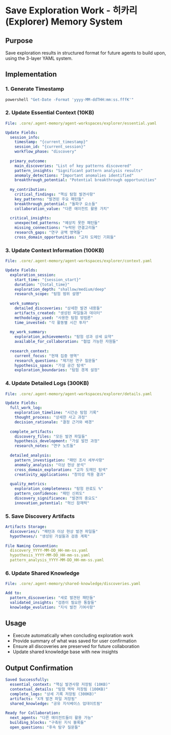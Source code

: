 # Save Exploration Work - 히카리 (Explorer) Memory System

## Purpose
Save exploration results in structured format for future agents to build upon, using the 3-layer YAML system.

## Implementation

### 1. Generate Timestamp
```bash
powershell "Get-Date -Format 'yyyy-MM-ddTHH:mm:ss.fffK'"
```

### 2. Update Essential Context (10KB)
```yaml
File: .core/.agent-memory/agent-workspaces/explorer/essential.yaml

Update Fields:
  session_info:
    timestamp: "{current_timestamp}"
    session_id: "{current_session}"
    workflow_phase: "discovery"
    
  primary_outcome:
    main_discoveries: "List of key patterns discovered"
    pattern_insights: "Significant pattern analysis results"
    anomaly_detections: "Important anomalies identified"
    breakthrough_potential: "Potential breakthrough opportunities"
    
  my_contribution:
    critical_findings: "핵심 탐험 발견사항"
    key_patterns: "발견된 주요 패턴들"
    breakthrough_potential: "돌파구 요소들"
    collaboration_value: "다른 에이전트 활용 가치"
    
  critical_insights:
    unexpected_patterns: "예상치 못한 패턴들"
    missing_connections: "누락된 연결고리들"
    research_gaps: "연구 공백 영역들"
    cross_domain_opportunities: "교차 도메인 기회들"
```

### 3. Update Context Information (100KB)
```yaml
File: .core/.agent-memory/agent-workspaces/explorer/context.yaml

Update Fields:
  exploration_session:
    start_time: "{session_start}"
    duration: "{total_time}"
    exploration_depth: "shallow/medium/deep"
    research_scope: "탐험 범위 설명"
    
  work_summary:
    detailed_discoveries: "상세한 발견 내용들"
    artifacts_created: "생성된 파일들과 데이터"
    methodology_used: "사용한 탐험 방법론"
    time_invested: "각 활동별 시간 투자"
    
  my_work_summary:
    exploration_achievements: "탐험 성과 상세 요약"
    available_for_collaboration: "협업 가능한 자원들"
    
  research_context:
    current_focus: "현재 집중 영역"
    research_questions: "제기된 연구 질문들"
    hypothesis_space: "가설 공간 탐색"
    exploration_boundaries: "탐험 경계 설정"
```

### 4. Update Detailed Logs (300KB)
```yaml
File: .core/.agent-memory/agent-workspaces/explorer/details.yaml

Update Fields:
  full_work_log:
    exploration_timeline: "시간순 탐험 기록"
    thought_process: "상세한 사고 과정"
    decision_rationale: "결정 근거와 배경"
    
  complete_artifacts:
    discovery_files: "모든 발견 파일들"
    hypothesis_development: "가설 발전 과정"
    research_notes: "연구 노트들"
    
  detailed_analysis:
    pattern_investigation: "패턴 조사 세부사항"
    anomaly_analysis: "이상 현상 분석"
    cross_domain_exploration: "교차 도메인 탐색"
    creativity_applications: "창의성 적용 결과"
    
  quality_metrics:
    exploration_completeness: "탐험 완료도 %"
    pattern_confidence: "패턴 신뢰도"
    discovery_significance: "발견의 중요도"
    innovation_potential: "혁신 잠재력"
```

### 5. Save Discovery Artifacts
```yaml
Artifacts Storage:
  discoveries/: "패턴과 이상 현상 발견 파일들"
  hypotheses/: "생성된 가설들과 검증 계획"
  
File Naming Convention:
  discovery_YYYY-MM-DD_HH-mm-ss.yaml
  hypothesis_YYYY-MM-DD_HH-mm-ss.yaml
  pattern_analysis_YYYY-MM-DD_HH-mm-ss.yaml
```

### 6. Update Shared Knowledge
```yaml
File: .core/.agent-memory/shared-knowledge/discoveries.yaml

Add to:
  pattern_discoveries: "새로 발견된 패턴들"
  validated_insights: "검증이 필요한 통찰들"
  knowledge_evolution: "지식 발전 기여사항"
```

## Usage
- Execute automatically when concluding exploration work
- Provide summary of what was saved for user confirmation
- Ensure all discoveries are preserved for future collaboration
- Update shared knowledge base with new insights

## Output Confirmation
```yaml
Saved Successfully:
  essential_context: "핵심 발견사항 저장됨 (10KB)"
  contextual_details: "탐험 맥락 저장됨 (100KB)" 
  complete_logs: "상세 기록 저장됨 (300KB)"
  artifacts: "X개 발견 파일 저장됨"
  shared_knowledge: "공유 지식베이스 업데이트됨"
  
Ready for Collaboration:
  next_agents: "다른 에이전트들이 활용 가능"
  building_blocks: "구축된 지식 블록들"
  open_questions: "후속 탐구 질문들"
```